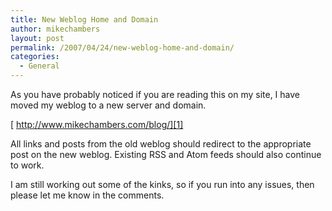 ```yaml
---
title: New Weblog Home and Domain
author: mikechambers
layout: post
permalink: /2007/04/24/new-weblog-home-and-domain/
categories:
  - General
---
```



As you have probably noticed if you are reading this on my site, I have moved my weblog to a new server and domain.

[ http://www.mikechambers.com/blog/][1]

All links and posts from the old weblog should redirect to the appropriate post on the new weblog. Existing RSS and Atom feeds should also continue to work.

I am still working out some of the kinks, so if you run into any issues, then please let me know in the comments.

 [1]: http://www.mikechambers.com/blog/